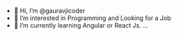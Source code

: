 - 👋 Hi, I’m @gauravjicoder
- 👀 I’m interested in Programming and Looking for a Job
- 🌱 I’m currently learning Angular or React Js.
...
<!---
gauravjicoder/gauravjicoder is a ✨ special ✨ repository because its `README.md` (this file) appears on your GitHub profile.
You can click the Preview link to take a look at your changes.
--->
